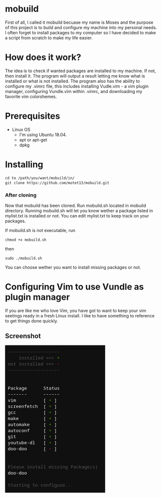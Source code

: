 # mobuild

  First of all, I called it mobuild becuase my name is Moses and the purpose of this project is to build and configure my machine into my personal needs. I often forget to install packages to my computer so I have decided to make a script from scratch to make my life easier.
  
# How does it work?
  
  The idea is to check if wanted packages are installed to my machine. If not, then install it. The program will output a result letting me know what is installed or what is not installed. The program also has the ability to configure my .vimrc file, this includes installing Vudle.vim - a vim plugin manager, configuring Vundle.vim within .vimrc, and downloading my favorite vim colorshemes.  
  
# Prerequisites

  * Linux OS
    - I'm using Ubuntu 18.04. 
    - apt or apt-get
    - dpkg
    
# Installing
```
cd to /path/you/want/mobuild/in/
git clone https://github.com/motet13/mobuild.git
```
### After cloning
  Now that mobuild has been cloned. Run mobuild.sh located in mobuild directory. Running mobuild.sh will let you know wether a package listed in mylist.txt is installed or not. You can edit mylist.txt to keep track on your packages.

If mobuild.sh is not executable, run
```
chmod +x mobuild.sh
```
then
```
sudo ./mobuild.sh
```
You can choose wether you want to install missing packages or not.

# Configuring Vim to use Vundle as plugin manager
If you are like me who love Vim, you have got to want to keep your vim seetings ready in a fresh Linux install. I like to have something to reference to get things done quickly.



## Screenshot

![screentshot](images/Screenshot%202019-08-25%20at%2010.49.20%20AM.png)
